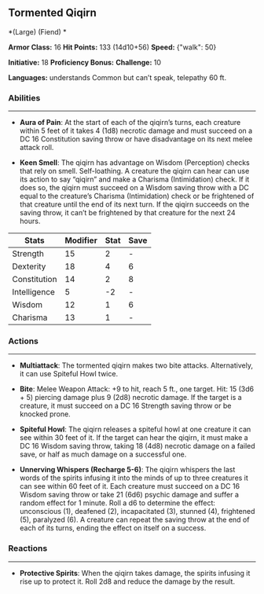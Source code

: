 ## Tormented Qiqirn
*(Large) (Fiend) *

**Armor Class:** 16
**Hit Points:** 133 (14d10+56)
**Speed:** {"walk": 50}

**Initiative:** 18
**Proficiency Bonus:**
**Challenge:** 10

**Languages:** understands Common but can’t speak, telepathy 60 ft.

### Abilities
 --- 
- **Aura of Pain**: At the start of each of the qiqirn’s turns, each creature within 5 feet of it takes 4 (1d8) necrotic damage and must succeed on a DC 16 Constitution saving throw or have disadvantage on its next melee attack roll.

- **Keen Smell**: The qiqirn has advantage on Wisdom (Perception) checks that rely on smell. Self-loathing. A creature the qiqirn can hear can use its action to say “qiqirn” and make a Charisma (Intimidation) check. If it does so, the qiqirn must succeed on a Wisdom saving throw with a DC equal to the creature’s Charisma (Intimidation) check or be frightened of that creature until the end of its next turn. If the qiqirn succeeds on the saving throw, it can’t be frightened by that creature for the next 24 hours.



| Stats | Modifier | Stat | Save
| ---- | ---- | ---- | ---- |
| Strength | 15 | 2 | - |
| Dexterity | 18 | 4 | 6 |
| Constitution | 14 | 2 | 8 |
| Intelligence | 5 | -2 | - |
| Wisdom | 12 | 1 | 6 |
| Charisma | 13 | 1 | - |

### Actions
 --- 
- **Multiattack**: The tormented qiqirn makes two bite attacks. Alternatively, it can use Spiteful Howl twice.

- **Bite**: Melee Weapon Attack: +9 to hit, reach 5 ft., one target. Hit: 15 (3d6 + 5) piercing damage plus 9 (2d8) necrotic damage. If the target is a creature, it must succeed on a DC 16 Strength saving throw or be knocked prone.

- **Spiteful Howl**: The qiqirn releases a spiteful howl at one creature it can see within 30 feet of it. If the target can hear the qiqirn, it must make a DC 16 Wisdom saving throw, taking 18 (4d8) necrotic damage on a failed save, or half as much damage on a successful one.

- **Unnerving Whispers (Recharge 5-6)**: The qiqirn whispers the last words of the spirits infusing it into the minds of up to three creatures it can see within 60 feet of it. Each creature must succeed on a DC 16 Wisdom saving throw or take 21 (6d6) psychic damage and suffer a random effect for 1 minute. Roll a d6 to determine the effect: unconscious (1), deafened (2), incapacitated (3), stunned (4), frightened (5), paralyzed (6). A creature can repeat the saving throw at the end of each of its turns, ending the effect on itself on a success.

### Reactions
 --- 
- **Protective Spirits**: When the qiqirn takes damage, the spirits infusing it rise up to protect it. Roll 2d8 and reduce the damage by the result.

